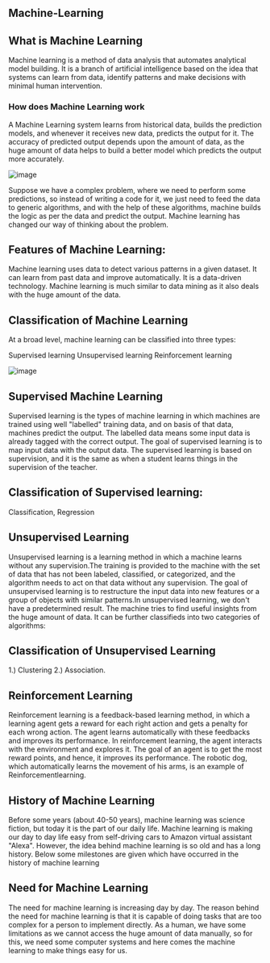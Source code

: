 ## Machine-Learning ## 
 
## What is Machine Learning ##  
 
Machine learning is a method of data analysis that automates analytical model building. It is a branch of artificial intelligence based on the idea that systems can learn from data, identify patterns and make decisions with minimal human intervention.
  
### How does Machine Learning work ##
  
A Machine Learning system learns from historical data, builds the prediction models, and whenever it receives new data, predicts the output for it. The accuracy of predicted output depends upon the amount of data, as the huge amount of data helps to build a better model which predicts the output more accurately.

![image](https://user-images.githubusercontent.com/92516955/144409192-e6c69ed6-1ac8-43f0-940d-334cb5409d38.png)

Suppose we have a complex problem, where we need to perform some predictions, so instead of writing a code for it, we just need to feed the data to generic algorithms, and with the help of these algorithms, machine builds the logic as per the data and predict the output. Machine learning has changed our way of thinking about the problem.

## Features of Machine Learning: ##  

Machine learning uses data to detect various patterns in a given dataset.
It can learn from past data and improve automatically. 
It is a data-driven technology.
Machine learning is much similar to data mining as it also deals with the huge amount of the data.

## Classification of Machine Learning ##
At a broad level, machine learning can be classified into three types:

Supervised learning 
Unsupervised learning
Reinforcement learning 

![image](https://user-images.githubusercontent.com/92516955/144555874-75d54be2-6ebc-4644-b6c3-3f87a98780f4.png)

## Supervised Machine Learning ##

Supervised learning is the types of machine learning in which machines are trained using well "labelled" training data, 
and on basis of that data, machines predict the output. The labelled data means some input data is already tagged with the correct output.
The goal of supervised learning is to map input data with the output data. The supervised learning is based on supervision, and it is the same as when a student learns things in the supervision of the teacher.


## Classification of Supervised learning:

Classification, Regression 

##  Unsupervised Learning ##

Unsupervised learning is a learning method in which a machine learns without any supervision.The training is provided to the machine with the set of data that has not been labeled, classified, or categorized, and the algorithm needs to act on that data without any supervision. The goal of unsupervised learning is to restructure the input data into new features or a group of objects with similar patterns.In unsupervised learning, we don't have a predetermined result. The machine tries to find useful insights from the huge amount of data. It can be further classifieds into two categories of algorithms:

## Classification of Unsupervised Learning

1.) Clustering
2.) Association.

## Reinforcement Learning ##

Reinforcement learning is a feedback-based learning method, in which a learning agent gets a reward for each right action and gets a penalty for each wrong action. The agent learns automatically with these feedbacks and improves its performance. In reinforcement learning, the agent interacts with the environment and explores it. The goal of an agent is to get the most reward points, and hence, it improves its performance. The robotic dog, which automatically learns the movement of his arms, is an example of Reinforcementlearning.

## History of Machine Learning ##

Before some years (about 40-50 years), machine learning was science fiction, but today it is the part of our daily life. Machine learning is making our day to day life easy from self-driving cars to Amazon virtual assistant "Alexa". However, the idea behind machine learning is so old and has a long history. Below some milestones are given which have occurred in the history of machine learning

## Need for Machine Learning ##

The need for machine learning is increasing day by day. The reason behind the need for machine learning is that it is capable of doing tasks that are too complex for a person to implement directly. As a human, we have some limitations as we cannot access the huge amount of data manually, so for this, we need some computer systems and here comes the machine learning to make things easy for us.
